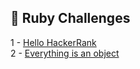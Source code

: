 ## 🎯 Ruby Challenges

1 - [Hello HackerRank](https://github.com/danipishinin/HackerRank/blob/main/ruby/hello-hackerRank.md) </br >
2 - [Everything is an object](https://github.com/danipishinin/HackerRank/blob/main/ruby/ruby-tutorial-everything-is-an-object.md)

